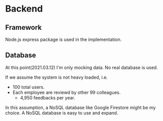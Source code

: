# Backend
## Framework
Node.js express package is used in the implementation.

## Database
At this point(2021.03.12) I'm only mocking data. No real database is used.

If we assume the system is not heavy loaded, i.e.
* 100 total users.
* Each employee are reviewd by other 99 colleagues.
    * 4,950 feedbacks per year.

In this assumption, a NoSQL database like Google Firestore might be my choice. A NoSQL database is easy to use and expand.